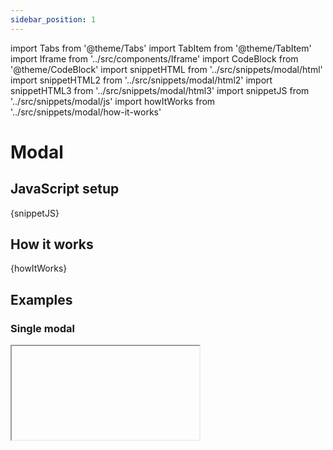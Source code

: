 ```yaml
---
sidebar_position: 1
---
```

import Tabs from '@theme/Tabs'
import TabItem from '@theme/TabItem'
import Iframe from '../src/components/Iframe'
import CodeBlock from '@theme/CodeBlock'
import snippetHTML from '../src/snippets/modal/html'
import snippetHTML2 from '../src/snippets/modal/html2'
import snippetHTML3 from '../src/snippets/modal/html3'
import snippetJS from '../src/snippets/modal/js'
import howItWorks from '../src/snippets/modal/how-it-works'

# Modal

## JavaScript setup
<CodeBlock className="language-js">{snippetJS}</CodeBlock>

## How it works
<CodeBlock className="language-html">{howItWorks}</CodeBlock>

## Examples

### Single modal

<Tabs>
  <TabItem value="preview" label="Preview" default>
    <Iframe html={snippetHTML}  />
  </TabItem>
  <TabItem value="html" label="HTML">
    <CodeBlock className="language-html">{snippetHTML}</CodeBlock>
  </TabItem>
</Tabs>

### Modal inside table

<Tabs>
  <TabItem value="preview" label="Preview" default>
    <Iframe html={snippetHTML2}  />
  </TabItem>
  <TabItem value="html" label="HTML">
    <CodeBlock className="language-html">{snippetHTML2}</CodeBlock>
  </TabItem>
</Tabs>

### Multiple modals

<Tabs>
  <TabItem value="preview" label="Preview" default>
    <Iframe html={snippetHTML3}  />
  </TabItem>
  <TabItem value="html" label="HTML">
    <CodeBlock className="language-html">{snippetHTML3}</CodeBlock>
  </TabItem>
</Tabs>
